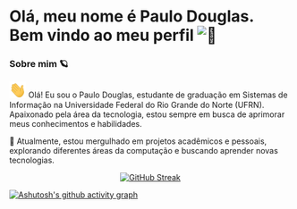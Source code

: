 
# Olá, meu nome é Paulo Douglas. Bem vindo ao meu perfil <source srcset="https://fonts.gstatic.com/s/e/notoemoji/latest/1f680/512.webp" type="image/webp"><img src="https://fonts.gstatic.com/s/e/notoemoji/latest/1f680/512.gif" alt="🚀" width="32" height="32">

### Sobre mim 🪐

<img  src="https://raw.githubusercontent.com/ABSphreak/ABSphreak/master/gifs/Hi.gif" width="30px">  Olá! Eu sou o Paulo Douglas, estudante de graduação em Sistemas de Informação na Universidade Federal do Rio Grande do Norte (UFRN). Apaixonado pela área da tecnologia, estou sempre em busca de aprimorar meus conhecimentos e habilidades.

🌱 Atualmente, estou mergulhado em projetos acadêmicos e pessoais, explorando diferentes áreas da computação e buscando aprender novas tecnologias.

<div align="center">
  
[![GitHub Streak](https://github-readme-streak-stats.herokuapp.com?user=Paulo-Douglas&theme=modern-lilac2&locale=pt_BR&date_format=n%2Fj%5B%2FY%5D&card_width=900)](https://git.io/streak-stats)

</div>

[![Ashutosh's github activity graph](https://github-readme-activity-graph.vercel.app/graph?username=Paulo-Douglas&theme=modern-lilac)](https://github.com/ashutosh00710/github-readme-activity-graph)

